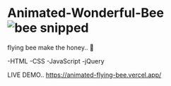 # Animated-Wonderful-Bee![bee snipped ](https://user-images.githubusercontent.com/55410420/188026383-45d39747-4f13-42d4-b4b5-c60ced4fd307.jpg)

flying bee make the honey..  

-HTML
-CSS
-JavaScript
-jQuery

LIVE DEMO..
https://animated-flying-bee.vercel.app/
